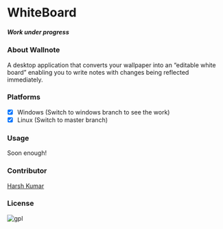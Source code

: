 # WhiteBoard

##### Work under progress

### About Wallnote

A desktop application that converts your wallpaper into an “editable white board” enabling you to write notes with changes being reflected immediately.

### Platforms
- [x] Windows (Switch to windows branch to see the work)
- [x] Linux (Switch to master branch)

### Usage
Soon enough!

### Contributor
[Harsh Kumar](https://github.com/Harsh50)

### License
![gpl](https://cloud.githubusercontent.com/assets/7397433/9025904/67008062-3936-11e5-8803-e5b164a0dfc0.png)